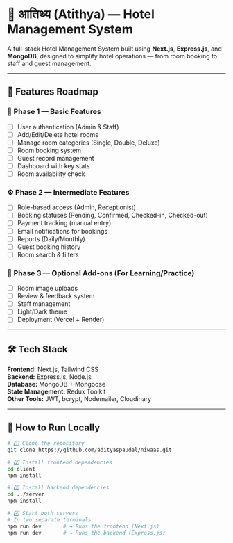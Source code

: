 # 🏨 आतिथ्य (Atithya) — Hotel Management System

A full-stack Hotel Management System built using **Next.js**, **Express.js**, and **MongoDB**, designed to simplify hotel operations — from room booking to staff and guest management.

---

## 🚀 Features Roadmap

### 🌱 Phase 1 — Basic Features

- [ ] User authentication (Admin & Staff)
- [ ] Add/Edit/Delete hotel rooms
- [ ] Manage room categories (Single, Double, Deluxe)
- [ ] Room booking system
- [ ] Guest record management
- [ ] Dashboard with key stats
- [ ] Room availability check

### ⚙️ Phase 2 — Intermediate Features

- [ ] Role-based access (Admin, Receptionist)
- [ ] Booking statuses (Pending, Confirmed, Checked-in, Checked-out)
- [ ] Payment tracking (manual entry)
- [ ] Email notifications for bookings
- [ ] Reports (Daily/Monthly)
- [ ] Guest booking history
- [ ] Room search & filters

### 🚀 Phase 3 — Optional Add-ons (For Learning/Practice)

- [ ] Room image uploads
- [ ] Review & feedback system
- [ ] Staff management
- [ ] Light/Dark theme
- [ ] Deployment (Vercel + Render)

---

## 🛠️ Tech Stack

**Frontend:** Next.js, Tailwind CSS  
**Backend:** Express.js, Node.js  
**Database:** MongoDB + Mongoose  
**State Management:** Redux Toolkit  
**Other Tools:** JWT, bcrypt, Nodemailer, Cloudinary

---

## 🧭 How to Run Locally

```bash
# 1️⃣ Clone the repository
git clone https://github.com/adityaspaudel/niwaas.git

# 2️⃣ Install frontend dependencies
cd client
npm install

# 3️⃣ Install backend dependencies
cd ../server
npm install

# 4️⃣ Start both servers
# In two separate terminals:
npm run dev       # → Runs the frontend (Next.js)
npm run dev       # → Runs the backend (Express.js)
```
